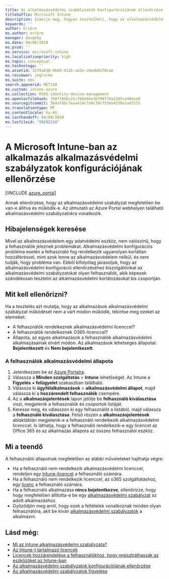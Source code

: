 ```yaml
---
title: Az alkalmazásvédelmi szabályzatok konfigurációjának ellenőrzése
titleSuffix: Microsoft Intune
description: Ismerje meg, hogyan tesztelheti, hogy az alkalmazásvédelmi szabályzat be van-e beállítva, és megfelelően működik-e a Microsoft Intune-ban.
keywords: ''
author: Erikre
ms.author: erikre
manager: dougeby
ms.date: 04/08/2019
ms.prod: ''
ms.service: microsoft-intune
ms.localizationpriority: high
ms.topic: conceptual
ms.technology: ''
ms.assetid: 15f8a838-0b69-412b-a42e-c6edb61f0cae
ms.reviewer: joglocke
ms.suite: ems
search.appverid: MET150
ms.custom: intune-azure
ms.collection: M365-identity-device-management
ms.openlocfilehash: 760ff85bc31cf66e66a3bf98f7da22d5ce48eee0
ms.sourcegitcommit: 364a7dbc7eaa414c7a9c39cf53eb4250e1ad3151
ms.translationtype: MT
ms.contentlocale: hu-HU
ms.lasthandoff: 04/09/2019
ms.locfileid: "59292234"
---
```

# <a name="how-to-validate-your-app-protection-policy-setup-in-microsoft-intune"></a>A Microsoft Intune-ban az alkalmazás alkalmazásvédelmi szabályzatok konfigurációjának ellenőrzése

[!INCLUDE [azure_portal](./includes/azure_portal.md)]

Annak ellenőrzése, hogy az alkalmazásvédelmi szabályzat megfelelően be van-e állítva és működik-e. Az útmutató az Azure Portal webhelyen található alkalmazásvédelmi szabályzatokra vonatkozik.

## <a name="checking-for-symptoms"></a>Hibajelenségek keresése
Mivel az alkalmazásvédelem egy adatvédelmi eszköz, nem valószínű, hogy a felhasználók jeleznek problémákat. Alkalmazásvédelmi konfigurációs probléma esetén a felhasználó fog rendelkezik ugyanolyan korlátlan hozzáféréssel, mint azok lenne az alkalmazásvédelem nélkül, és nem tudják, hogy probléma van. Ebből kifolyólag javasoljuk, hogy az alkalmazásvédelmi konfiguráció ellenőrzéséhez kiszolgálóinkat az alkalmazásvédelmi szabályzatokat olyan felhasználók, akik képesek szándékosan tesztelni az alkalmazásvédelmi korlátozásokat kis csoportján.

## <a name="what-to-check"></a>Mit kell ellenőrizni?

Ha a tesztelés azt mutatja, hogy az alkalmazások alkalmazásvédelmi szabályzat működését nem a várt módon működik, tekintse meg ezeket az elemeket:

- A felhasználók rendelkeznek alkalmazásvédelmi licenccel?
- A felhasználók rendelkeznek O365-licenccel?
- Állapota, az egyes alkalmazások a felhasználók alkalmazásvédelmi alkalmazásainak elvárt módon. Az alkalmazások lehetséges állapotai: **Bejelentkezett** és **Nem bejelentkezett**.

### <a name="user-app-protection-status"></a>A felhasználók alkalmazásvédelmi állapota
1. Jelentkezzen be az [Azure Portalra](https://portal.azure.com).
2. Válassza a **Minden szolgáltatás** > **Intune** lehetőséget. Az Intune a **Figyelés + felügyelet** szakaszban található.
3. Válassza ki **ügyfélalkalmazások** >  **alkalmazásvédelmi állapot**, majd válassza ki a **hozzárendelt felhasználók** csempére. 
4. Az a **alkalmazásjelentések** lapon jelölje be **felhasználó kiválasztása** viszi, megjelenik a felhasználók és csoportok listáját. 
5. Keresse meg, és válasszon ki egy felhasználót a listából, majd válassza a **felhasználó kiválasztása**. Felső részén a **alkalmazásjelentések** ablaktáblán megjelenik-e a felhasználó rendelkezik alkalmazásvédelmi licenccel. Is láthatja, hogy a felhasználó rendelkezik-e egy licencet az Office 365 és az alkalmazás állapota az összes felhasználói eszköz.

## <a name="what-to-do"></a>Mi a teendő
A felhasználói állapotnak megfelelően az alábbi műveleteket hajthatja végre:

- Ha a felhasználó nem rendelkezik alkalmazásvédelmi licenccel, rendeljen egy [Intune-licencet](licenses.md) a felhasználó számára.
- Ha a felhasználó nem rendelkezik licenccel, az o365 szolgáltatáshoz, egy [licenc](licenses.md) a felhasználó számára.
- Ha a felhasználó alkalmazása **nincs bejelentkezve**, ellenőrizze, hogy hogy megfelelően állította-e be egy [alkalmazásvédelmi szabályzat](app-protection-policies-validate.md) az adott alkalmazáshoz.
- Győződjön meg arról, hogy ezek a feltételek vonatkoznak minden olyan felhasználóra, akit be kíván [alkalmazásvédelmi szabályzatok](app-protection-policies-monitor.md) a alkalmazni.

## <a name="see-also"></a>Lásd még:

- [Mi az Intune alkalmazásvédelmi szabályzata?](app-protection-policies.md)
- [Az Intune-t tartalmazó licencek](licenses.md)
- [Licencek hozzárendelése a felhasználókhoz, hogy regisztrálhassák az eszközöket az Intune-ban](licenses-assign.md)
- [Az alkalmazásvédelmi szabályzatok konfigurációjának ellenőrzése](app-protection-policies-validate.md)
- [Az alkalmazásvédelmi szabályzatok figyelése](app-protection-policies-monitor.md)

